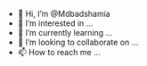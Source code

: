 - 👋 Hi, I’m @Mdbadshamia
- 👀 I’m interested in ...
- 🌱 I’m currently learning ...
- 💞️ I’m looking to collaborate on ...
- 📫 How to reach me ...

<!---
Mdbadshamia/Mdbadshamia is a ✨ special ✨ repository because its `README.md` (this file) appears on your GitHub profile.
You can click the Preview link to take a look at your changes.
--->
